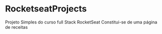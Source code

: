 # RocketseatProjects
Projeto Simples do curso full Stack RocketSeat
Constitui-se de uma página de receitas


